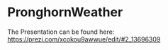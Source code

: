 # PronghornWeather
The Presentation can be found here: https://prezi.com/xcokou9awwue/edit/#2_13696309
